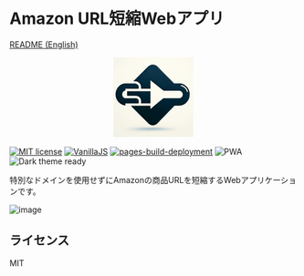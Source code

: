 # Amazon URL短縮Webアプリ

[README (English)](README.md)

<div style="text-align:center">
    <img src="./img/favicon.png">
</div>

[![MIT license](https://img.shields.io/badge/license-MIT-blue.svg?style=flat)](LICENSE.md)
[![VanillaJS](https://img.shields.io/badge/Framework-VanillaJS-blue.svg)](https://nodejs.org/ja/)
[![pages-build-deployment](https://github.com/hidao80/amazon-url-shortener/actions/workflows/pages/pages-build-deployment/badge.svg)](https://github.com/hidao80/amazon-url-shortener/actions/workflows/pages/pages-build-deployment)
![PWA](https://img.shields.io/badge/PWA-ready-4BC51D.svg)
![Dark theme ready](https://img.shields.io/badge/Dark_theme-ready-blue.svg)

特別なドメインを使用せずにAmazonの商品URLを短縮するWebアプリケーションです。

![image](https://github.com/hidao80/amazon-url-shortener/assets/8155294/e5906ecf-ac76-4a85-b422-abfaa4ddc161)

## ライセンス

MIT
